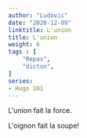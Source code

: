 ```yaml
---
author: "Ludovic"
date: "2020-12-09"
linktitle: L'union
title: L'union
weight: 6
tags : [
    "Repas",
    "dicton",   
]
series:
- Hugo 101
---
```


L'union fait la force.

L'oignon fait la soupe!